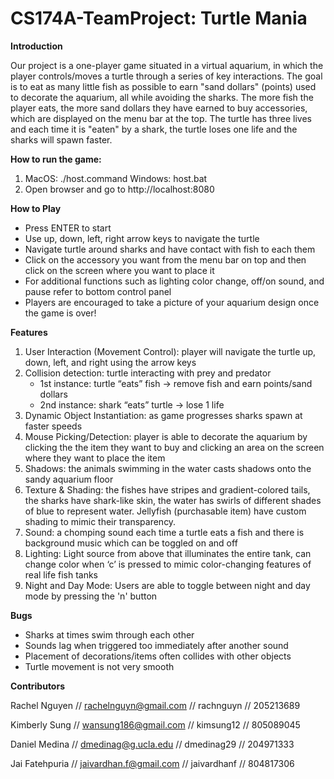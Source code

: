 # CS174A-TeamProject: Turtle Mania

**Introduction**	

Our project is a one-player game situated in a virtual aquarium, in which the player controls/moves a turtle through a series of key interactions. The goal is to eat as many little fish as possible to earn "sand dollars" (points) used to decorate the aquarium, all while avoiding the sharks. The more fish the player eats, the more sand dollars they have earned to buy accessories, which are displayed on the menu bar at the top. The turtle has three lives and each time it is "eaten" by a shark, the turtle loses one life and the sharks will spawn faster.

**How to run the game:**	
1) MacOS: ./host.command
   Windows: host.bat
2) Open browser and go to http://localhost:8080

**How to Play**	

- Press ENTER to start
- Use up, down, left, right arrow keys to navigate the turtle
- Navigate turtle around sharks and have contact with fish to each them
- Click on the accessory you want from the menu bar on top and then click on the screen where you want to place it
- For additional functions such as lighting color change, off/on sound, and pause refer to bottom control panel 
- Players are encouraged to take a picture of your aquarium design once the game is over!
 
**Features**

1) User Interaction (Movement Control): player will navigate the turtle up, down, left, and right using the arrow keys
2) Collision detection: turtle interacting with prey and predator
   - 1st instance: turtle “eats” fish → remove fish and earn points/sand dollars
   - 2nd instance: shark “eats” turtle → lose 1 life 
3) Dynamic Object Instantiation: as game progresses sharks spawn at faster speeds 
4) Mouse Picking/Detection: player is able to decorate the aquarium by clicking the the item they want to buy and clicking an area on the screen where they want to place the item 
5) Shadows: the animals swimming in the water casts shadows onto the sandy aquarium floor
6) Texture & Shading: the fishes have stripes and gradient-colored tails, the sharks have shark-like skin, the water has swirls of different shades of blue to represent water. Jellyfish (purchasable item) have custom shading to mimic their transparency. 
7) Sound: a chomping sound each time a turtle eats a fish and there is background music which can be toggled on and off
8) Lighting: Light source from above that illuminates the entire tank, can change color when ‘c’ is pressed to mimic color-changing features of real life fish tanks
9) Night and Day Mode: Users are able to toggle between night and day mode by pressing the 'n' button

**Bugs**
- Sharks at times swim through each other 
- Sounds lag when triggered too immediately after another sound
- Placement of decorations/items often collides with other objects 
- Turtle movement is not very smooth

**Contributors**

Rachel Nguyen // rachelnguyn@gmail.com // rachnguyn // 205213689

Kimberly Sung // wansung186@gmail.com // kimsung12 // 805089045

Daniel Medina // dmedinag@g.ucla.edu // dmedinag29 // 204971333

Jai Fatehpuria // jaivardhan.f@gmail.com // jaivardhanf // 804817306
